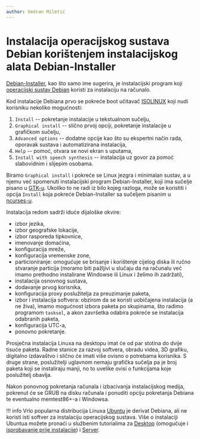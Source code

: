 ```yaml
---
author: Vedran Miletić
---
```


# Instalacija operacijskog sustava Debian korištenjem instalacijskog alata Debian-Installer

[Debian-Installer](https://www.debian.org/devel/debian-installer/), kao što samo ime sugerira, je instalacijski program koji [operacijski sustav Debian](https://www.debian.org/) koristi za instalaciju na računalo.

Kod instalacije Debiana prvo se pokreće boot učitavač [ISOLINUX](https://wiki.syslinux.org/wiki/index.php?title=ISOLINUX) koji nudi korisniku nekoliko mogućnosti:

1. `Install` -- pokretanje instalacije u tekstualnom sučelju,
1. `Graphical install` -- slično prvoj opciji, pokretanje instalacije u grafičkom sučelju,
1. `Advanced options` -- dodatne opcije kao što su ekspertni način rada, oporavak sustava i automatizirana instalacija,
1. `Help` -- pomoć, otvara se novi ekran s uputama,
1. `Install with speech synthesis` -- instalacija uz govor za pomoć slabovidnim i slijepim osobama.

Biramo `Graphical install` i pokreće se Linux jezgra i minimalan sustav, a u njemu već spomenuti instalacijski program Debian-Installer, koji ima sučelje pisano u [GTK-u](https://www.gtk.org/). Ukoliko to ne radi iz bilo kojeg razloga, može se koristiti i opcija `Install` koja pokreće Debian-Installer sa sučeljem pisanim u [ncurses-u](https://www.gnu.org/software/ncurses/ncurses.html).

Instalacija redom sadrži iduće dijaloške okvire:

- izbor jezika,
- izbor geografske lokacije,
- izbor rasporeda tipkovnice,
- imenovanje domaćina,
- konfiguracija mreže,
- konfiguracija vremenske zone,
- particioniranje: omogućuje se brisanje i korištenje cijelog diska ili ručno stvaranje particija (moramo biti pažljivi u slučaju da na računalu već imamo prethodno instalirane Windowse ili Linux i želimo ih zadržati),
- instalacija osnovnog sustava,
- dodavanje prvog korisnika,
- konfiguracija proxy poslužitelja za preuzimanje paketa,
- izbor i instalacija softvera: obzirom da se koristi uobičajena instalacija (a ne živa), imamo mogućnost izbora paketa po skupinama, što radimo programom `tasksel`, a akon završetka odabira pokreće se instalacija odabranih paketa,
- konfiguracija UTC-a,
- ponovno pokretanje.

Prosječna instalacija Linuxa na desktopu imat će od par stotina do dvije tisuće paketa. Radne stanice za razvoj softvera, obradu videa, 3D grafiku, digitalno izdavaštvo i slično će imati više ovisno o potrebama korisnika. S druge strane, poslužitelji uglavnom nemaju grafička sučelja pa je broj paketa koji se instaliraju manji, no to uvelike ovisi o funkcijama koje poslužitelj obavlja.

Nakon ponovnog pokretanja računala i izbacivanja instalacijskog medija, pokrenut će se GRUB na disku računala i ponuditi opciju pokretanja Debiana te eventualno memtest86+-a i Windowsa.

!!! info
    Vrlo popularna distribucija Linuxa [Ubuntu](https://ubuntu.com/) je derivat Debiana, ali ne koristi isti softver za instalaciju operacijskog sustava. Više o instalaciji Ubuntua možete pronaći u službenim tutorialima za [Desktop](https://ubuntu.com/tutorials/install-ubuntu-desktop) (omogućuje i [isprobavanje prije instalacije](https://ubuntu.com/tutorials/try-ubuntu-before-you-install)) i [Server](https://ubuntu.com/tutorials/install-ubuntu-server).
